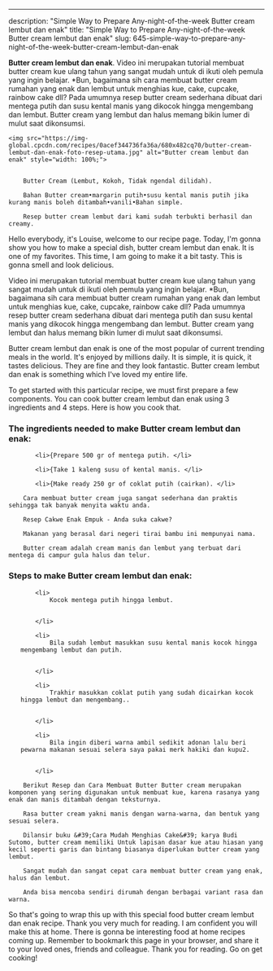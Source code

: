---
description: "Simple Way to Prepare Any-night-of-the-week Butter cream lembut dan enak"
title: "Simple Way to Prepare Any-night-of-the-week Butter cream lembut dan enak"
slug: 645-simple-way-to-prepare-any-night-of-the-week-butter-cream-lembut-dan-enak

<p>
	<strong>Butter cream lembut dan enak</strong>. 
	Video ini merupakan tutorial membuat butter cream kue ulang tahun yang sangat mudah untuk di ikuti oleh pemula yang ingin belajar. *Bun, bagaimana sih cara membuat butter cream rumahan yang enak dan lembut untuk menghias kue, cake, cupcake, rainbow cake dll? Pada umumnya resep butter cream sederhana dibuat dari mentega putih dan susu kental manis yang dikocok hingga mengembang dan lembut. Butter cream yang lembut dan halus memang bikin lumer di mulut saat dikonsumsi.
</p>
<p>
	
	<img src="https://img-global.cpcdn.com/recipes/0acef344736fa36a/680x482cq70/butter-cream-lembut-dan-enak-foto-resep-utama.jpg" alt="Butter cream lembut dan enak" style="width: 100%;">
	
	
		Butter Cream (Lembut, Kokoh, Tidak ngendal dilidah).
	
		Bahan Butter cream•margarin putih•susu kental manis putih jika kurang manis boleh ditambah•vanili•Bahan simple.
	
		Resep butter cream lembut dari kami sudah terbukti berhasil dan creamy.
	
</p>
<p>
	Hello everybody, it's Louise, welcome to our recipe page. Today, I'm gonna show you how to make a special dish, butter cream lembut dan enak. It is one of my favorites. This time, I am going to make it a bit tasty. This is gonna smell and look delicious.
</p>
	
<p>
	Video ini merupakan tutorial membuat butter cream kue ulang tahun yang sangat mudah untuk di ikuti oleh pemula yang ingin belajar. *Bun, bagaimana sih cara membuat butter cream rumahan yang enak dan lembut untuk menghias kue, cake, cupcake, rainbow cake dll? Pada umumnya resep butter cream sederhana dibuat dari mentega putih dan susu kental manis yang dikocok hingga mengembang dan lembut. Butter cream yang lembut dan halus memang bikin lumer di mulut saat dikonsumsi.
</p>
<p>
	Butter cream lembut dan enak is one of the most popular of current trending meals in the world. It's enjoyed by millions daily. It is simple, it is quick, it tastes delicious. They are fine and they look fantastic. Butter cream lembut dan enak is something which I've loved my entire life.
</p>

<p>
To get started with this particular recipe, we must first prepare a few components. You can cook butter cream lembut dan enak using 3 ingredients and 4 steps. Here is how you cook that.
</p>

<h3>The ingredients needed to make Butter cream lembut dan enak:</h3>

<ol>
	
		<li>{Prepare 500 gr of mentega putih. </li>
	
		<li>{Take 1 kaleng susu of kental manis. </li>
	
		<li>{Make ready 250 gr of coklat putih (cairkan). </li>
	
</ol>
<p>
	
		Cara membuat butter cream juga sangat sederhana dan praktis sehingga tak banyak menyita waktu anda.
	
		Resep Cakwe Enak Empuk - Anda suka cakwe?
	
		Makanan yang berasal dari negeri tirai bambu ini mempunyai nama.
	
		Butter cream adalah cream manis dan lembut yang terbuat dari mentega di campur gula halus dan telur.
	
</p>

<h3>Steps to make Butter cream lembut dan enak:</h3>

<ol>
	
		<li>
			Kocok mentega putih hingga lembut.
			
			
		</li>
	
		<li>
			Bila sudah lembut masukkan susu kental manis kocok hingga mengembang lembut dan putih.
			
			
		</li>
	
		<li>
			Trakhir masukkan coklat putih yang sudah dicairkan kocok hingga lembut dan mengembang..
			
			
		</li>
	
		<li>
			Bila ingin diberi warna ambil sedikit adonan lalu beri pewarna makanan sesuai selera saya pakai merk hakiki dan kupu2.
			
			
		</li>
	
</ol>

<p>
	
		Berikut Resep dan Cara Membuat Butter Butter cream merupakan komponen yang sering digunakan untuk membuat kue, karena rasanya yang enak dan manis ditambah dengan teksturnya.
	
		Rasa butter cream yakni manis dengan warna-warna, dan bentuk yang sesuai selera.
	
		Dilansir buku &#39;Cara Mudah Menghias Cake&#39; karya Budi Sutomo, butter cream memiliki Untuk lapisan dasar kue atau hiasan yang kecil seperti garis dan bintang biasanya diperlukan butter cream yang lembut.
	
		Sangat mudah dan sangat cepat cara membuat butter cream yang enak, halus dan lembut.
	
		Anda bisa mencoba sendiri dirumah dengan berbagai variant rasa dan warna.
	
</p>

<p>
	So that's going to wrap this up with this special food butter cream lembut dan enak recipe. Thank you very much for reading. I am confident you will make this at home. There is gonna be interesting food at home recipes coming up. Remember to bookmark this page in your browser, and share it to your loved ones, friends and colleague. Thank you for reading. Go on get cooking!
</p>
